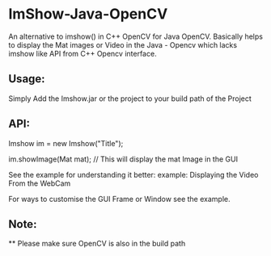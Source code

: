 ImShow-Java-OpenCV
==================

An alternative to imshow() in C++ OpenCV for Java OpenCV.
Basically helps to display the Mat images or Video in the Java - Opencv
which lacks imshow like API from C++ Opencv interface.

Usage:
---------
Simply Add the Imshow.jar or the project to your build path of the Project

API:
------
Imshow im = new Imshow("Title");

im.showImage(Mat mat); // This will display the mat Image in the GUI


See the example for understanding it better:
example: Displaying the Video From the WebCam

For ways to customise the GUI Frame or Window see the example.


Note:
-----

** Please make sure OpenCV is also in the build path
